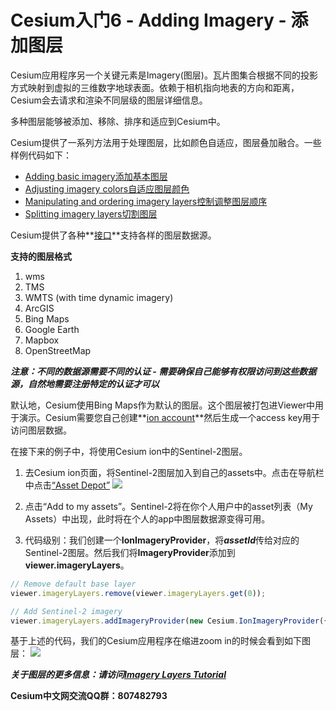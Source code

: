 # Cesium入门6 - Adding Imagery - 添加图层
Cesium应用程序另一个关键元素是Imagery(图层)。瓦片图集合根据不同的投影方式映射到虚拟的三维数字地球表面。依赖于相机指向地表的方向和距离，Cesium会去请求和渲染不同层级的图层详细信息。

多种图层能够被添加、移除、排序和适应到Cesium中。

Cesium提供了一系列方法用于处理图层，比如颜色自适应，图层叠加融合。一些样例代码如下：

- [Adding basic imagery添加基本图层](https://cesiumjs.org/Cesium/Build/Apps/Sandcastle/index.html?src=Imagery%20Layers.html)
- [Adjusting imagery colors自适应图层颜色](https://cesiumjs.org/Cesium/Build/Apps/Sandcastle/index.html?src=Imagery%20Adjustment.html)
- [Manipulating and ordering imagery layers控制调整图层顺序](https://cesiumjs.org/Cesium/Build/Apps/Sandcastle/index.html?src=Imagery%20Layers%20Manipulation.html)
- [Splitting imagery layers切割图层](https://cesiumjs.org/Cesium/Build/Apps/Sandcastle/index.html?src=Imagery%20Layers%20Split.html)

Cesium提供了各种**[接口](https://cesiumjs.org/Cesium/Build/Documentation/index.html?classFilter=ImageryProvider)**支持各样的图层数据源。

**支持的图层格式**
1. wms
2. TMS
3. WMTS (with time dynamic imagery)
4. ArcGIS
5. Bing Maps
6. Google Earth
7. Mapbox
8. OpenStreetMap

***注意：不同的数据源需要不同的认证 - 需要确保自己能够有权限访问到这些数据源，自然地需要注册特定的认证才可以***

默认地，Cesium使用Bing Maps作为默认的图层。这个图层被打包进Viewer中用于演示。Cesium需要您自己创建**<a href="/topic/153.html" target="_blank">ion account</a>**然后生成一个access key用于访问图层数据。

在接下来的例子中，将使用Cesium ion中的Sentinel-2图层。

1. 去Cesium ion页面，将Sentinel-2图层加入到自己的assets中。点击在导航栏中点击[“Asset Depot”](https://cesium.com/ion/assetdepot/3954)
![](https://i.loli.net/2018/08/14/5b72806f29a29.png)

2. 点击“Add to my assets”。Sentinel-2将在你个人用户中的asset列表（My Assets）中出现，此时将在个人的app中图层数据源变得可用。

3. 代码级别：我们创建一个**IonImageryProvider**，将***assetId***传给对应的Sentinel-2图层。然后我们将**ImageryProvider**添加到**viewer.imageryLayers**。

```javascript
// Remove default base layer
viewer.imageryLayers.remove(viewer.imageryLayers.get(0));

// Add Sentinel-2 imagery
viewer.imageryLayers.addImageryProvider(new Cesium.IonImageryProvider({ assetId : 3954 }));
```
基于上述的代码，我们的Cesium应用程序在缩进zoom in的时候会看到如下图层：
![](https://i.loli.net/2018/08/14/5b728084c2e52.jpg)

***关于图层的更多信息：请访问[Imagery Layers Tutorial](https://cesiumjs.org/tutorials/Imagery-Layers-Tutorial/)***

**Cesium中文网交流QQ群：807482793**